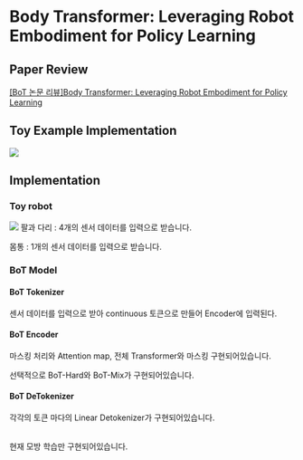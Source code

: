 # Body Transformer: Leveraging Robot Embodiment for Policy Learning

## Paper Review
[[BoT 논문 리뷰]Body Transformer: Leveraging Robot Embodiment for Policy Learning
](https://velog.io/@tm011899/Body-Transformer-Leveraging-Robot-Embodiment-for-Policy-Learning)

## Toy Example Implementation

![](https://velog.velcdn.com/images/tm011899/post/d97b60b9-5da7-4601-ba82-31f16a4969a6/image.png)
## Implementation

### Toy robot
![](https://velog.velcdn.com/images/tm011899/post/98fe346c-9b64-4041-a91a-a4875521ab9b/image.jpg)
팔과 다리 : 4개의 센서 데이터를 입력으로 받습니다.

몸통 : 1개의 센서 데이터를 입력으로 받습니다.

### BoT Model

#### BoT Tokenizer
센서 데이터를 입력으로 받아 continuous 토큰으로 만들어 Encoder에 입력된다.
#### BoT Encoder
마스킹 처리와 Attention map, 전체 Transformer와 마스킹 구현되어있습니다.

선택적으로 BoT-Hard와 BoT-Mix가 구현되어있습니다.
#### BoT DeTokenizer
각각의 토큰 마다의 Linear Detokenizer가 구현되어있습니다.


<br>
현재 모방 학습만 구현되어있습니다.

